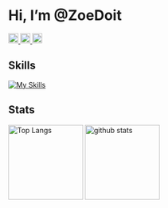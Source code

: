 # Hi, I’m @ZoeDoit

<p align="left">
  <a href="http://twitter.com/ZoeDoit" target="_blank" rel="noopener noreferrer">
    <img height="20" src="https://img.shields.io/twitter/follow/ZoeDoit?label=Twitter&logo=twitter&style=flat" />
  </a>
  <a href="http://qiita.com/zoedoit" target="_blank" rel="noopener noreferrer">
    <img height="20" src="https://qiita-badge.apiapi.app/s/zoedoit/posts.svg" />
  </a>
  <a href="http://qiita.com/zoedoit" target="_blank" rel="noopener noreferrer">
    <img height="20" src="https://qiita-badge.apiapi.app/s/zoedoit/contributions.svg" />
  </a>
</p>

## Skills
[![My Skills](https://skillicons.dev/icons?i=html,css,js,ts,nodejs,nextjs,php,laravel,mysql,vscode,heroku&perline=10)](https://skillicons.dev)

## Stats
<p align="left"> 
  <img alt="Top Langs" height="150px" src="https://github-readme-stats.vercel.app/api/top-langs/?username=ZoeDoit&layout=compact&show_icons=true" />
  <img alt="github stats" height="150px" src="https://github-readme-stats.vercel.app/api?username=ZoeDoit" />
</p>

<!---
ZoeDoit/ZoeDoit is a ✨ special ✨ repository because its `README.md` (this file) appears on your GitHub profile.
You can click the Preview link to take a look at your changes.
- 👋 Hi, I’m @ZoeDoit
- 👀 I’m interested in ...
- 🌱 I’m currently learning ...
- 💞️ I’m looking to collaborate on ...
- 📫 How to reach me ...
- 😄 Pronouns: ...
- ⚡ Fun fact: ...
--->
